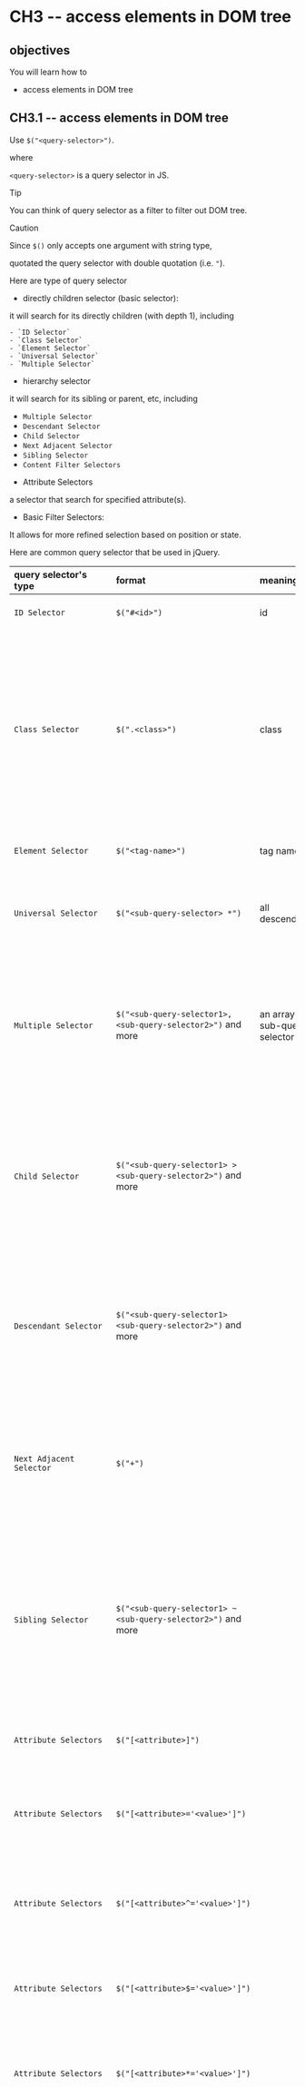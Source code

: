 # CH3 -- access elements in DOM tree
## objectives
You will learn how to

+ access elements in DOM tree

## CH3.1 -- access elements in DOM tree
Use `$("<query-selector>")`.

where 

`<query-selector>` is a query selector in JS.

> [!TIP]
> You can think of query selector as a filter to filter out DOM tree.

> [!CAUTION]
> Since `$()` only accepts one argument with string type,
>
> quotated the query selector with double quotation (i.e. `"`).

Here are type of query selector

+ directly children selector (basic selector):

it will search for its directly children (with depth 1), including   

    - `ID Selector`
    - `Class Selector`
    - `Element Selector`
    - `Universal Selector`
    - `Multiple Selector`
    
+ hierarchy selector
  
it will search for its sibling or parent, etc, including   

  - `Multiple Selector`
  - `Descendant Selector`
  - `Child Selector`
  - `Next Adjacent Selector`
  - `Sibling Selector`
  - `Content Filter Selectors`

+ Attribute Selectors

a selector that search for specified attribute(s).


+ Basic Filter Selectors:

It allows for more refined selection based on position or state.

Here are common query selector that be used in jQuery.

| query selector's type | format | meaning | description | NOTE | example | example explanation |
| :-- | :-- | :-- | :-- | :-- | :-- | :-- |
| `ID Selector` | `$("#<id>")` | id | select the first element by id | see below | `$("#nico")` | select the first element whose id="nico" |
| `Class Selector` | `$(".<class>")`| class | select all by class containing the **word** `<class>` | In this example, assume an element whose class=`ali _lovelive_`, there are NO element found since it needs to find all elements by class containg the **exactly word** `lovelive` (NOT `_lovelive_`) | `$(".lovelive")` | select all elements by class containing the **word** `lovelive` | 
| `Element Selector` | `$("<tag-name>")` | tag name | select all elements by tag name `<tag-name>` | | `$("p")`| select all elements whose tag name is `<p>` |
| `Universal Selector` | `$("<sub-query-selector> *")` | all descendants | select all elements satisfying `<sub-query-selector>` and they're descendants. | | `$(".p *")` | select all `<p>` elements and they're descendants |
| `Multiple Selector` | `$("<sub-query-selector1>,<sub-query-selector2>")` and more | an array of sub-query selector | select all elements that<br>satisfies one of `<sub-query-selector1>` and `<sub-query-selector2>` | the return value of `$("<sub-query-selector1>,<sub-query-selector2>")` is equivalent to the result of combining the return value of `$("<sub-query-selector1>")` and $("<sub-query-selector2>")  | `$("h1,p, .footer")`| select all elements whose tag is one of `<h1>`, `<p>` |
| `Child Selector`| `$("<sub-query-selector1> > <sub-query-selector2>")` and more | | select all elements that satisfies `<sub-query-selector1>`.<br>In these elements, select all direcly children elements that satisfies `<sub-query-selector2>` | `$("#animation .Japanese")` | select all elements by id `animation`. In these elements, select all descendant elements by class containing `Japanese`. | 
| `Descendant Selector` | `$("<sub-query-selector1> <sub-query-selector2>")` and more | | select all elements that satisfies `<sub-query-selector1>`.<br>In these elements, select all descendant elements that satisfies `<sub-query-selector2>` | | `$("#animation .Japanese .spyXfamily")` | select all elements by id `animation`. In these elements, select all descendant elements by class containing `Japanese`. Then select all descendant elements by class containing `spyXfamily` | 
| `Next Adjacent Selector` | `$("`<sub-query-selector1>` + `<sub-query-selector2>`")` | | select first element satsifing `<sub-query-selector1>` that is immediately after the element satisfying `<sub-query-selector2>` | `$(".red + p")` | select the first element by class containing `red` and is immediately after the `<p>` element |
| `Sibling Selector` | `$("<sub-query-selector1> ~ <sub-query-selector2>")` and more | | select all elements satisfying `<sub-query-selector1>`<br>which is sibling of all elements satisfying `<sub-query-selector2>`<br>and comes after all elements satisfying `<sub-query-selector2>` | `$(".red ~ p")` | select all elements by class containing `red`<br>which is sibling of all `<p>` elements<br>and comes after all `<p>` elements | 
| `Attribute Selectors` | `$("[<attribute>]")` | | select all elements that has `<attribute>` attribute | | `$("[href]")` | select all elements that has `href` attribute |
| `Attribute Selectors` | `$("[<attribute>='<value>']")` | | select all elements that has `<attribute>` attribute and its value equals to `<value>` | | `$("[type='text']")` | select all elements that has `type` attributes and its value equals to `text` |
| `Attribute Selectors` | `$("[<attribute>^='<value>']")` | | select all elements that has `<attribute>` attribute and its value starts with `<value>` | | `$("[href^='http']")` | select all elements that has `href` attribute and its value starts with `http` |
| `Attribute Selectors` | `$("[<attribute>$='<value>']")` | | select all elements that has `<attribute>` attribute and its value ends with `<value>` | | `$("[img$='.jpg']")` | select all elements that has `img` attribute and its value ends with `.jpg` |
| `Attribute Selectors` | `$("[<attribute>*='<value>']")` | | select all elements that has `<attribute>` attribute that its value containing `<value>` | In this example, assume that class="reddit", then the element will be found.  | `$("[class*='red']")` | select all elements whose class containing `red` **(NOT NECESSARY be a word)** |
| `Attribute Selectors` | `$("[<attribute>!='<value>']")` | | select all elements that has `<attribute>` attribute and<br>satisfying one of requirements:<ol><li>the attribute has no value specified</li><li>the attribute's value is NOT same as `<value>`</li></ol> | | `$("[href!='https://www.youtube.com/']")` | select all elements has the `href` attribute and its value is NOT equal to `https://www.youtube.com/` or is missing |
| `Basic Filter Selectors` | `$("<sub-query-selector>:first")` | | select first element satisfying `<sub-query-selector>` | | `$(".Japanese:first")` | select first element by class containing **exactly word** `Japanese` |
| `Basic Filter Selectors` | `$("<sub-query-selector>:last")` | | select last element satisfying `<sub-query-selector>` | | `$(".Japanese:last")` | select last element by class containing **exactly word** `Japanese` |
| `Basic Filter Selectors` | `$("<sub-query-selector>:even")` | | select even-index **(zero-based)** elements satisfying `<sub-query-selector>` | | `$(".Japanese:even")` | select the 0th, 2th, 4th etc elements by class containing **exactly word** `Japanese` |
| `Basic Filter Selectors` | `$("<sub-query-selector>:odd")` | | select odd-index **(zero-based)** elements satisfying `<sub-query-selector>` | | `$(".Japanese:odd")` | select the 1th, 3th, 5th etc elements by class containing **exactly word** `Japanese` |
| `Basic Filter Selectors` | `$("<sub-query-selector>:eq(<n>)")` | | select `<n>`-index **(zero-based)** elements satisfying `<sub-query-selector>` | | `$(".Japanese:eq(5)")` | select the 5th, element by class containing **exactly word** `Japanese` |
| `Basic Filter Selectors` | `$("<sub-query-selector>:gt(<n>)")` | | select all elements (which index is greater than `<n>` **(zero-based)**) satisfying `<sub-query-selector>` | |
 `$(".Japanese:gt(5)")` | select all elements which index is greater than 5 (i.e. 5th,6th,7th,...) by class containing **exactly word** `Japanese` |
| `Basic Filter Selectors` | `$("<sub-query-selector>:lt(<n>)")` | | select all elements (which index is less than `<n>` **(zero-based)**) satisfying `<sub-query-selector>` | | `$(".Japanese:lt(5)")` | select all elements which index is less than 5 (i.e. 0th,1th,2th,3th,4th) by class containing **exactly word** `Japanese` |
| `Basic Filter Selectors` | `$("<sub-query-selector>:not(<excluded-sub-query-selector>)")` | | select all elements satisfying `<sub-query-selector>` but NOT satisifying `<excluded-sub-query-selector>` | | `$("p:not(.Japanese)")` | select all `<p>` elements but exclude the class containing **exactly word** `Japanese` |
| `Basic Filter Selectors` | `$("<sub-query-selector>:header)")` | | select all elements satisfying `<sub-query-selector>` and it's a heading `<h1>` to `<h6>` | | `$(".Japanese:hear")` | select all `<h1>` to `<h6>` elements and its class containing **exactly word** `Japanese` |
| `Basic Filter Selectors` | `$("<sub-query-selector>:animated)")` | | select all elements satisfying `<sub-query-selector>` that are currently being animated | | `$(".Japanese:animated")` | select all elements whose class containing **exactly word** `Japanese` and the elements are currently being animated.  |
| `Content Filter Selectors` | `$("<sub-query-selector>:contains(<text>))")` | | select all elements satisfying `<sub-query-selector>` whose `innerHTML` contains `<text>` | | `$("p:contains("AI")")` | select all `<p>` elements satisfying whose `innerHTML` contains `AI` |




## reference


